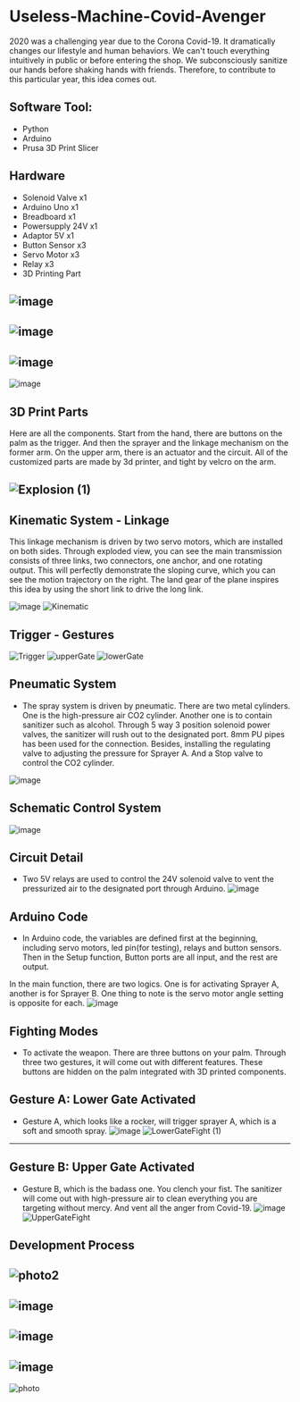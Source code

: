 # Useless-Machine-Covid-Avenger
2020 was a challenging year due to the Corona Covid-19. It dramatically changes our lifestyle and human behaviors. We can't touch everything intuitively in public or before entering the shop. We subconsciously sanitize our hands before shaking hands with friends. Therefore, to contribute to this particular year, this idea comes out.

## Software Tool: 
- Python
- Arduino 
- Prusa 3D Print Slicer

## Hardware
- Solenoid Valve x1
- Arduino Uno x1
- Breadboard x1
- Powersupply 24V x1
- Adaptor 5V x1
- Button Sensor x3
- Servo Motor x3
- Relay x3
- 3D Printing Part


![image](https://user-images.githubusercontent.com/65818525/131314900-d4615d26-acfd-4686-8262-f84dd825f5f1.png)
---
![image](https://user-images.githubusercontent.com/65818525/131315070-cd2b3393-fcda-4abc-aaae-5270c74b59e0.png)
---
![image](https://user-images.githubusercontent.com/65818525/131315143-66cc6862-a089-4fed-8f52-aaf96993253a.png)
---
![image](https://user-images.githubusercontent.com/65818525/131315182-f0a29d55-1e32-49b0-a1ac-9cff369bed4e.png)

## 3D Print Parts
Here are all the components. Start from the hand, there are buttons on the palm as the trigger. And then the sprayer and the linkage mechanism on the former arm. On the upper arm, there is an actuator and the circuit. All of the customized parts are made by 3d printer, and tight by velcro on the arm.

![Explosion (1)](https://user-images.githubusercontent.com/65818525/131320547-bae617a5-193d-43ec-87a2-1bff1b13f673.gif) 
---
## Kinematic System - Linkage
This linkage mechanism is driven by two servo motors, which are installed on both sides. Through exploded view, you can see the main transmission consists of three links, two connectors, one anchor, and one rotating output. This will perfectly demonstrate the sloping curve, which you can see the motion trajectory on the right. The land gear of the plane inspires this idea by using the short link to drive the long link.

![image](https://user-images.githubusercontent.com/65818525/131320961-20c1891b-8fdb-4083-bd29-b4db70c0cb60.png) ![Kinematic](https://user-images.githubusercontent.com/65818525/131320986-a792b837-ec5c-44c3-a2bd-0a406b768647.gif)

## Trigger - Gestures
![Trigger](https://user-images.githubusercontent.com/65818525/131321188-47ec0b0d-a75e-410d-8f8b-4259bdee3cf4.png)
![upperGate](https://user-images.githubusercontent.com/65818525/131321663-258974a6-b89e-4883-bf35-52bb234dbbbe.gif) ![lowerGate](https://user-images.githubusercontent.com/65818525/131321673-6c6f6804-eebd-4322-b8bb-57f174951692.gif)

## Pneumatic System
- The spray system is driven by pneumatic. There are two metal cylinders. One is the high-pressure air CO2 cylinder. Another one is to contain sanitizer such as alcohol. Through 5 way 3 position solenoid power valves, the sanitizer will rush out to the designated port.
8mm PU pipes has been used for the connection. Besides, installing the regulating valve to adjusting the pressure for Sprayer A. And a Stop valve to control the CO2 cylinder.

![image](https://user-images.githubusercontent.com/65818525/131322014-86e7fb74-f5ca-4b3f-8761-4768e5cb9f12.png)

## Schematic Control System
![image](https://user-images.githubusercontent.com/65818525/131322093-b0723814-1820-4a71-82eb-c60d8524440a.png)

## Circuit Detail
- Two 5V relays are used to control the 24V solenoid valve to vent the pressurized air to the designated port through Arduino.
![image](https://user-images.githubusercontent.com/65818525/131322232-d7922812-617b-4d92-8cbb-7c4bddda6f9d.png)

## Arduino Code
- In Arduino code, the variables are defined first at the beginning, including servo motors, led pin(for testing), relays and button sensors. Then in the Setup function, Button ports are all input, and the rest are output.

In the main function, there are two logics. One is for activating Sprayer A, another is for Sprayer B. One thing to note is the servo motor angle setting is opposite for each.
![image](https://user-images.githubusercontent.com/65818525/131322318-65b57411-d9b6-4f3e-90c2-915edddecabe.png)

## Fighting Modes
- To activate the weapon. There are three buttons on your palm. Through three two gestures, it will come out with different features. These buttons are hidden on the palm integrated with 3D printed components. 
## Gesture A: Lower Gate Activated
- Gesture A, which looks like a rocker, will trigger sprayer A, which is a soft and smooth spray.
![image](https://user-images.githubusercontent.com/65818525/131326159-4398c200-6d46-4da9-9da6-378e56e64f91.png) ![LowerGateFight (1)](https://user-images.githubusercontent.com/65818525/131325623-f2407050-f2a3-4e8c-be9e-587320b195bc.gif)
---
## Gesture B: Upper Gate Activated
- Gesture B, which is the badass one. You clench your fist. The sanitizer will come out with high-pressure air to clean everything you are targeting without mercy. And vent all the anger from Covid-19.
![image](https://user-images.githubusercontent.com/65818525/131326330-d69cf938-2254-4fa6-bda0-5052b878e248.png) ![UpperGateFight](https://user-images.githubusercontent.com/65818525/131326901-b8927cac-6608-4404-92fd-fc9f8b1fa8bf.gif)



## Development Process
![photo2](https://user-images.githubusercontent.com/65818525/131322851-cf6d9ba4-6b92-4486-92c8-91d576de0c20.png)
---
![image](https://user-images.githubusercontent.com/65818525/131326431-ce25abae-0717-4b24-bcc8-2f04ab90824b.png)
---
![image](https://user-images.githubusercontent.com/65818525/131326476-cd6b6b74-0373-485a-9983-3521f25bcd19.png)
---
![image](https://user-images.githubusercontent.com/65818525/131326538-78ea7308-4a41-458a-ac40-4a8a57d3e93e.png)
---
![photo](https://user-images.githubusercontent.com/65818525/131322829-ee808ec0-7b82-401d-92aa-7fa8ebc7909e.png)



